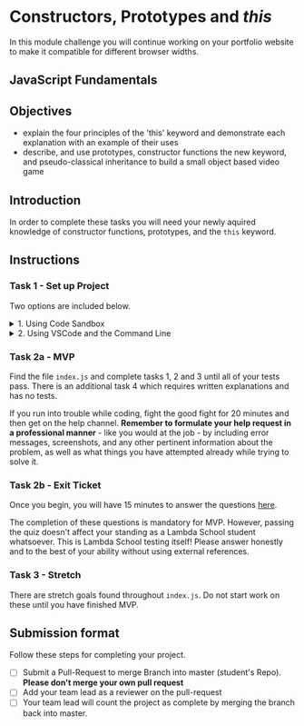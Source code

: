 # Constructors, Prototypes and _this_

In this module challenge you will continue working on your portfolio website to make it compatible for different browser widths.

## JavaScript Fundamentals

## Objectives

- explain the four principles of the 'this' keyword and demonstrate each explanation with an example of their uses
- describe, and use prototypes, constructor functions the new keyword, and pseudo-classical inheritance to build a small object based video game

## Introduction

In order to complete these tasks you will need your newly aquired knowledge of constructor functions, prototypes, and the `this` keyword.

## Instructions

### Task 1 - Set up Project

Two options are included below.

<details>
  <summary>1. Using Code Sandbox</summary>

  [x] Launch the sandbox using the link below.
  [x] Sign into Code Sandbox.
  [x] Fork the sandbox.
  * See your tests running on the "Browser" tab (NOT the "Tests" tab).
  * The way you'll submit your work will be by pasting a link to your fork into the submission form.

  [LAUNCH ON CODESANDBOX 🚀](https://codesandbox.io/s/github/LambdaSchool/JS-Exercise-Prototype?previewwindow=browser)

  <img alt='instructions Code Sandbox' src='./instructionsCodeSandbox.png'>
</details>

<details>
  <summary>2. Using VSCode and the Command Line</summary>

  [x] 1. Fork repo and add TL as collaborator on Github.
  [x] 2. Clone _your_ fork (not Lambda's repo by mistake!).
  [x] 3. `cd` into your newly cloned repository.
  [x] 4. Create a new branch by typing `git checkout -b <firstName-lastName>`.
  5. Install dependencies by typing `npm install`.
  6. Run tests by typing `npm run test:watch`.
  7. Work on your branch, push commits and create PR as usual.
  8. Make sure to commit often!!

  <img alt='instructions VSCode' src='./instructionsVScode.png'>
</details>

### Task 2a - MVP

Find the file `index.js` and complete tasks 1, 2 and 3 until all of your tests pass.
There is an additional task 4 which requires written explanations and has no tests.

If you run into trouble while coding, fight the good fight for 20 minutes and then get on the help channel. __Remember to formulate your help request in a professional manner__ - like you would at the job - by including error messages, screenshots, and any other pertinent information about the problem, as well as what things you have attempted already while trying to solve it.

### Task 2b - Exit Ticket

Once you begin, you will have 15 minutes to answer the questions [here](https://app.codesignal.com/public-test/bvaz9NW52Asuc8DGZ/LK7SEZ9FcLpjgj).

The completion of these questions is mandatory for MVP. However, passing the quiz doesn't affect your standing as a Lambda School student whatsoever. This is Lambda School testing itself! Please answer honestly and to the best of your ability without using external references.

### Task 3 - Stretch 

There are stretch goals found throughout `index.js`. Do not start work on these until you have finished MVP. 

## Submission format

Follow these steps for completing your project.

- [ ] Submit a Pull-Request to merge <firstName-lastName> Branch into master (student's  Repo). **Please don't merge your own pull request**
- [ ] Add your team lead as a reviewer on the pull-request
- [ ] Your team lead will count the project as complete by merging the branch back into master.
